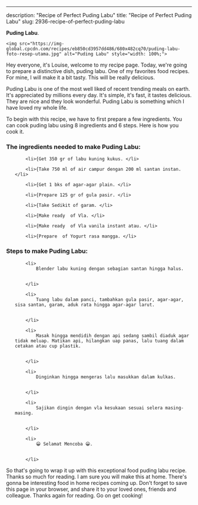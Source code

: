 ---
description: "Recipe of Perfect Puding Labu"
title: "Recipe of Perfect Puding Labu"
slug: 2936-recipe-of-perfect-puding-labu

<p>
	<strong>Puding Labu</strong>. 
	
</p>
<p>
	
	<img src="https://img-global.cpcdn.com/recipes/eb850cd3957dd486/680x482cq70/puding-labu-foto-resep-utama.jpg" alt="Puding Labu" style="width: 100%;">
	
	
</p>
<p>
	Hey everyone, it's Louise, welcome to my recipe page. Today, we're going to prepare a distinctive dish, puding labu. One of my favorites food recipes. For mine, I will make it a bit tasty. This will be really delicious.
</p>
	
<p>
	Puding Labu is one of the most well liked of recent trending meals on earth. It's appreciated by millions every day. It's simple, it's fast, it tastes delicious. They are nice and they look wonderful. Puding Labu is something which I have loved my whole life.
</p>
<p>
	
</p>

<p>
To begin with this recipe, we have to first prepare a few ingredients. You can cook puding labu using 8 ingredients and 6 steps. Here is how you cook it.
</p>

<h3>The ingredients needed to make Puding Labu:</h3>

<ol>
	
		<li>{Get 350 gr of labu kuning kukus. </li>
	
		<li>{Take 750 ml of air campur dengan 200 ml santan instan. </li>
	
		<li>{Get 1 bks of agar-agar plain. </li>
	
		<li>{Prepare 125 gr of gula pasir. </li>
	
		<li>{Take Sedikit of garam. </li>
	
		<li>{Make ready  of Vla. </li>
	
		<li>{Make ready  of Vla vanila instant atau. </li>
	
		<li>{Prepare  of Yogurt rasa mangga. </li>
	
</ol>
<p>
	
</p>

<h3>Steps to make Puding Labu:</h3>

<ol>
	
		<li>
			Blender labu kuning dengan sebagian santan hingga halus.
			
			
		</li>
	
		<li>
			Tuang labu dalam panci, tambahkan gula pasir, agar-agar, sisa santan, garam, aduk rata hingga agar-agar larut.
			
			
		</li>
	
		<li>
			Masak hingga mendidih dengan api sedang sambil diaduk agar tidak meluap. Matikan api, hilangkan uap panas, lalu tuang dalam cetakan atau cup plastik.
			
			
		</li>
	
		<li>
			Dinginkan hingga mengeras lalu masukkan dalam kulkas.
			
			
		</li>
	
		<li>
			Sajikan dingin dengan vla kesukaan sesuai selera masing-masing.
			
			
		</li>
	
		<li>
			😀 Selamat Mencoba 😀.
			
			
		</li>
	
</ol>

<p>
	
</p>

<p>
	So that's going to wrap it up with this exceptional food puding labu recipe. Thanks so much for reading. I am sure you will make this at home. There's gonna be interesting food in home recipes coming up. Don't forget to save this page in your browser, and share it to your loved ones, friends and colleague. Thanks again for reading. Go on get cooking!
</p>
